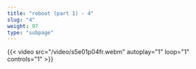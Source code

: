 ```yaml
---
title: "reboot (part 1) - 4"
slug: "4"
weight: 97
type: "subpage"
---
```


{{< video src="/video/s5e01p04fr.webm" autoplay="1" loop="1" controls="1" >}}